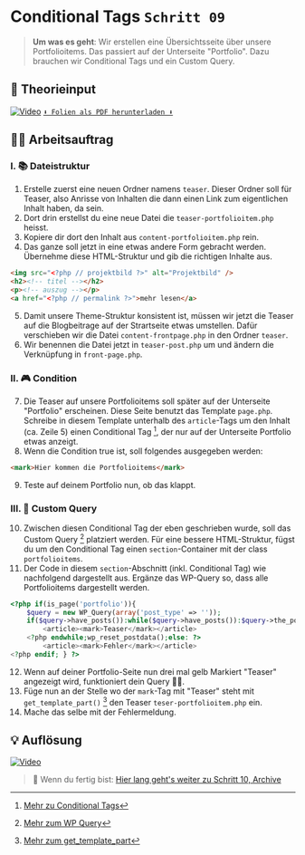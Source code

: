 # Conditional Tags `Schritt 09`
> **Um was es geht**: 
> Wir erstellen eine Übersichtsseite über unsere Portfolioitems. 
> Das passiert auf der Unterseite "Portfolio".
> Dazu brauchen wir Conditional Tags und ein Custom Query.

## 🧠 Theorieinput 
[![Video](https://i3.ytimg.com/vi/z1XVoRSLTjw/maxresdefault.jpg)](https://www.youtube.com/watch?v=z1XVoRSLTjw)
[`⬇️ Folien als PDF herunterladen ⬇️`](https://drive.google.com/file/d/1GnE4ODjbLWm1lqh_05QlOlug8Z-Eifk4/view?usp=sharing)

## 🧑‍💻 Arbeitsauftrag

### I. 📚 Dateistruktur
1. Erstelle zuerst eine neuen Ordner namens `teaser`. Dieser Ordner soll für Teaser, also Anrisse von Inhalten die dann einen Link zum eigentlichen Inhalt haben, da sein.
2. Dort drin erstellst du eine neue Datei die `teaser-portfolioitem.php` heisst.
3. Kopiere dir dort den Inhalt aus `content-portfolioitem.php` rein. 
4. Das ganze soll jetzt in eine etwas andere Form gebracht werden. Übernehme diese HTML-Struktur und gib die richtigen Inhalte aus.
```html
<img src="<?php // projektbild ?>" alt="Projektbild" />
<h2><!-- titel --></h2>
<p><!-- auszug --></p>
<a href="<?php // permalink ?>">mehr lesen</a>
```
5. Damit unsere Theme-Struktur konsistent ist, müssen wir jetzt die Teaser auf die Blogbeitrage auf der Strartseite etwas umstellen. Dafür verschieben wir die Datei `content-frontpage.php` in den Ordner `teaser`.
6. Wir benennen die Datei jetzt in `teaser-post.php` um und ändern die Verknüpfung in `front-page.php`.

### II. 🎮 Condition
7. Die Teaser auf unsere Portfolioitems soll später auf der Unterseite "Portfolio" erscheinen. Diese Seite benutzt das Template `page.php`. Schreibe in diesem Template unterhalb des `article`-Tags um den Inhalt (ca. Zeile 5) einen Conditional Tag [^1], der nur auf der Unterseite Portfolio etwas anzeigt.
8. Wenn die Condition true ist, soll folgendes ausgegeben werden:
```html
<mark>Hier kommen die Portfolioitems</mark>
```
9. Teste auf deinem Portfolio nun, ob das klappt.

### III. 🔭 Custom Query
10. Zwischen diesen Conditional Tag der eben geschrieben wurde, soll das Custom Query [^2] platziert werden. Für eine bessere HTML-Struktur, fügst du um den Conditional Tag einen `section`-Container mit der class `portfolioitems`. 
11. Der Code in diesem `section`-Abschnitt (inkl. Conditional Tag) wie nachfolgend dargestellt aus. Ergänze das WP-Query so, dass alle Portfolioitems dargestellt werden.
```php
<?php if(is_page('portfolio')){
    $query = new WP_Query(array('post_type' => ''));
    if($query->have_posts()):while($query->have_posts()):$query->the_post(); ?>
        <article><mark>Teaser</mark></article>
    <?php endwhile;wp_reset_postdata();else: ?>
        <article><mark>Fehler</mark></article>
<?php endif; } ?>
```
12. Wenn auf deiner Portfolio-Seite nun drei mal gelb Markiert "Teaser" angezeigt wird, funktioniert dein Query 💃🕺. 
13. Füge nun an der Stelle wo der `mark`-Tag mit "Teaser" steht mit `get_template_part()` [^3] den Teaser `teser-portfolioitem.php` ein.
14. Mache das selbe mit der Fehlermeldung.

[^1]: [Mehr zu Conditional Tags](https://codex.wordpress.org/Conditional_Tags)
[^2]: [Mehr zum WP Query](https://developer.wordpress.org/reference/classes/wp_query/)
[^3]: [Mehr zum get_template_part](https://developer.wordpress.org/reference/functions/get_template_part/)

## 💡 Auflösung 
[![Video](https://i3.ytimg.com/vi/z1XVoRSLTjw/maxresdefault.jpg)](https://www.youtube.com/watch?v=z1XVoRSLTjw)

>  🔗 Wenn du fertig bist:
>  [Hier lang geht's weiter zu Schritt 10, Archive](/10_archive)